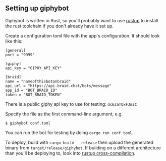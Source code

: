 ## Setting up giphybot

Giphybot is written in Rust, so you'll probably want to use [rustup][] to install the rust toolchain if you don't already have it set up.

Create a configuration toml file with the app's configuration.  It should look like this:

    [general]
    port = "9999"

    [giphy]
    api_key = "GIPHY_API_KEY"

    [braid]
    name = "nameofthisbotonbraid"
    api_url = "https://api.braid.chat/bots/message"
    app_id = "BOT_BRAID_ID"
    token = "BOT_BRAID_TOKEN"

There is a public giphy api key to use for testing: `dc6zaTOxFJmzC`

Specify the file as the first command-line argument, e.g.

    $ giphybot conf.toml

You can run the bot for testing by doing `cargo run conf.toml`.

To deploy, build with `cargo build --release` then upload the generated binary from `target/release/giphybot`.
If building on a different architecture than you'll be deploying to, look into [rustup cross-compilation][crosscomp].

  [rustup]: https://www.rustup.rs/
  [crosscomp]: https://github.com/rust-lang-nursery/rustup.rs#cross-compilation
